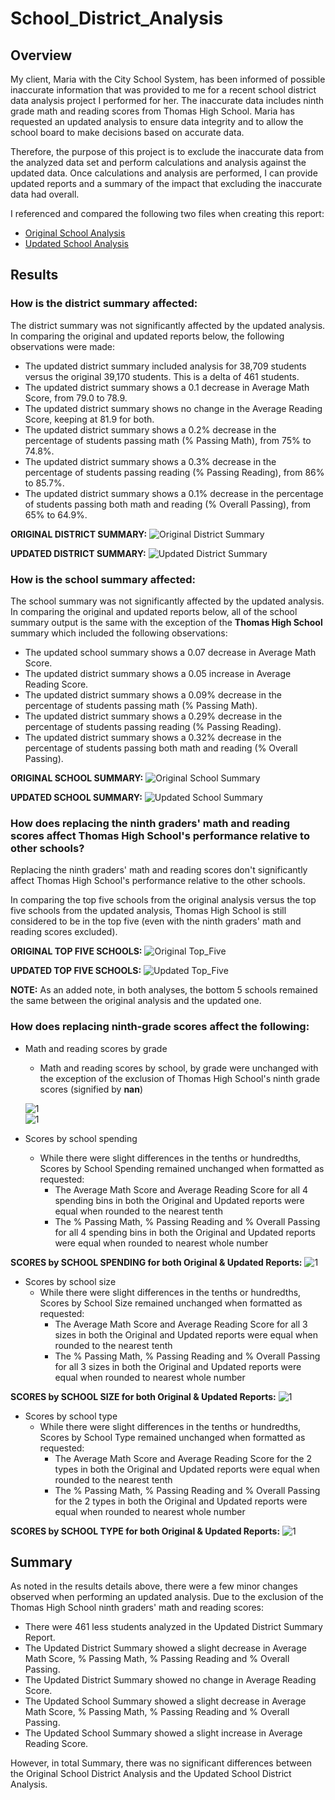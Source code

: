 # School_District_Analysis
## Overview
My client, Maria with the City School System, has been informed of possible inaccurate information that was provided to me for a recent school district data analysis project I performed for her. The inaccurate data includes ninth grade math and reading scores from Thomas High School.  Maria has requested an updated analysis to ensure data integrity and to allow the school board to make decisions based on accurate data. 

Therefore, the purpose of this project is to exclude the inaccurate data from the analyzed data set and perform calculations and analysis against the updated data. Once calculations and analysis are performed, I can provide updated reports and a summary of the impact that excluding the inaccurate data had overall.  

I referenced and compared the following two files when creating this report: 
- [Original School Analysis](/PyCitySchools.ipynb) 
- [Updated School Analysis](/PyCitySchools_Challenge.ipynb) 

## Results
### How is the district summary affected:
The district summary was not significantly affected by the updated analysis. In comparing the original and updated reports below, the following observations were made:
- The updated district summary included analysis for 38,709 students versus the original 39,170 students. This is a delta of 461 students. 
- The updated district summary shows a 0.1 decrease in Average Math Score, from 79.0 to 78.9.
- The updated district summary shows no change in the Average Reading Score, keeping at 81.9 for both.
- The updated district summary shows a 0.2% decrease in the percentage of students passing math (% Passing Math), from 75% to 74.8%.
- The updated district summary shows a 0.3% decrease in the percentage of students passing reading (% Passing Reading), from 86% to 85.7%.
- The updated district summary shows a 0.1% decrease in the percentage of students passing both math and reading (% Overall Passing), from 65% to 64.9%.

**ORIGINAL DISTRICT SUMMARY:**
![Original District Summary](/Resources/District_Summary_Original.png)  

**UPDATED DISTRICT SUMMARY:**
![Updated District Summary](/Resources/District_Summary_Updated.png)  

### How is the school summary affected:
The school summary was not significantly affected by the updated analysis. In comparing the original and updated reports below, all of the school summary output is the same with the exception of the **Thomas High School** summary which included the following observations:
- The updated school summary shows a 0.07 decrease in Average Math Score.
- The updated district summary shows a 0.05 increase in Average Reading Score.
- The updated district summary shows a 0.09% decrease in the percentage of students passing math (% Passing Math).
- The updated district summary shows a 0.29% decrease in the percentage of students passing reading (% Passing Reading).
- The updated district summary shows a 0.32% decrease in the percentage of students passing both math and reading (% Overall Passing).

**ORIGINAL SCHOOL SUMMARY:**
![Original School Summary](/Resources/School_Summary_Original.png)  

**UPDATED SCHOOL SUMMARY:**
![Updated School Summary](/Resources/School_Summary_Updated.png) 

### How does replacing the ninth graders' math and reading scores affect Thomas High School's performance relative to other schools?
Replacing the ninth graders' math and reading scores don't significantly affect Thomas High School's performance relative to the other schools. 

In comparing the top five schools from the original analysis versus the top five schools from the updated analysis, Thomas High School is still considered to be in the top five (even with the ninth graders' math and reading scores excluded).  


**ORIGINAL TOP FIVE SCHOOLS:**
![Original Top_Five](/Resources/School_Summary_Top_Schools_Original.png)  

**UPDATED TOP FIVE SCHOOLS:**
![Updated Top_Five](/Resources/School_Summary_Top_Schools_Updated.png) 

**NOTE:** As an added note, in both analyses, the bottom 5 schools remained the same between the original analysis and the updated one.

### How does replacing ninth-grade scores affect the following:
- Math and reading scores by grade
  - Math and reading scores by school, by grade were unchanged with the exception of the exclusion of Thomas High School's ninth grade scores (signified by **nan**)

  ![1](/Resources/Math_Scores_by_Grade_Updated.png)  
  ![1](/Resources/Reading_Scores_by_Grade_Updated.png) 

- Scores by school spending
  - While there were slight differences in the tenths or hundredths, Scores by School Spending remained unchanged when formatted as requested:
    - The Average Math Score and Average Reading Score for all 4 spending bins in both the Original and Updated reports were equal when rounded to the nearest tenth
    - The % Passing Math, % Passing Reading and % Overall Passing for all 4 spending bins in both the Original and Updated reports were equal when rounded to nearest whole number

**SCORES by SCHOOL SPENDING for both Original & Updated Reports:**
![1](/Resources/Scores_by_School_Spending_Updated.png) 

- Scores by school size
  - While there were slight differences in the tenths or hundredths, Scores by School Size remained unchanged when formatted as requested:
    - The Average Math Score and Average Reading Score for all 3 sizes in both the Original and Updated reports were equal when rounded to the nearest tenth
    - The % Passing Math, % Passing Reading and % Overall Passing for all 3 sizes in both the Original and Updated reports were equal when rounded to nearest whole number
 
 **SCORES by SCHOOL SIZE for both Original & Updated Reports:**
![1](/Resources/Scores_by_School_Size_Updated.png) 


- Scores by school type
  - While there were slight differences in the tenths or hundredths, Scores by School Type remained unchanged when formatted as requested:
    - The Average Math Score and Average Reading Score for the 2 types in both the Original and Updated reports were equal when rounded to the nearest tenth
    - The % Passing Math, % Passing Reading and % Overall Passing for the 2 types in both the Original and Updated reports were equal when rounded to nearest whole number

**SCORES by SCHOOL TYPE for both Original & Updated Reports:**
![1](/Resources/Scores_by_School_Type_Updated.png) 


 
## Summary
As noted in the results details above, there were a few minor changes observed when performing an updated analysis. Due to the exclusion of the Thomas High School ninth graders' math and reading scores:
- There were 461 less students analyzed in the Updated District Summary Report. 
- The Updated District Summary showed a slight decrease in Average Math Score, % Passing Math, % Passing Reading and % Overall Passing.
- The Updated District Summary showed no change in Average Reading Score. 
- The Updated School Summary showed a slight decrease in Average Math Score, % Passing Math, % Passing Reading and % Overall Passing.
- The Updated School Summary showed a slight increase in Average Reading Score. 


However, in total Summary, there was no significant differences between the Original School District Analysis and the Updated School District Analysis.  
